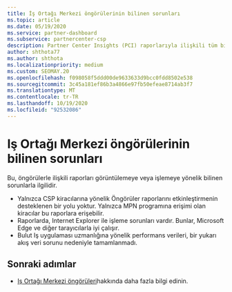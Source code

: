 ```yaml
---
title: İş Ortağı Merkezi öngörülerinin bilinen sorunları
ms.topic: article
ms.date: 05/19/2020
ms.service: partner-dashboard
ms.subservice: partnercenter-csp
description: Partner Center Insights (PCI) raporlarıyla ilişkili tüm bilinen sorunlar hakkında bilgi edinin. Bilgiler, bilinen işleme sorunları veya Raporlama sınırlamaları içerebilir.
author: shthota77
ms.author: shthota
ms.localizationpriority: medium
ms.custom: SEOMAY.20
ms.openlocfilehash: f098058f5ddd00de9633633d9bcc0fdd8502e538
ms.sourcegitcommit: 3c45a181ef86b3a4866e97fb50efeae8714ab3f7
ms.translationtype: MT
ms.contentlocale: tr-TR
ms.lasthandoff: 10/19/2020
ms.locfileid: "92532086"
---
```

# <a name="known-issues-with-partner-center-insights"></a>Iş Ortağı Merkezi öngörülerinin bilinen sorunları

Bu, öngörülerle ilişkili raporları görüntülemeye veya işlemeye yönelik bilinen sorunlarla ilgilidir.

- Yalnızca CSP kiracılarına yönelik Öngörüler raporlarını etkinleştirmenin desteklenen bir yolu yoktur. Yalnızca MPN programına erişimi olan kiracılar bu raporlara erişebilir.
- Raporlarda, Internet Explorer ile işleme sorunları vardır. Bunlar, Microsoft Edge ve diğer tarayıcılarla iyi çalışır.
- Bulut Iş uygulaması uzmanlığına yönelik performans verileri, bir yukarı akış veri sorunu nedeniyle tamamlanmadı.

## <a name="next-steps"></a>Sonraki adımlar

- [Iş Ortağı Merkezi öngörüleri](partner-center-insights.md)hakkında daha fazla bilgi edinin.
